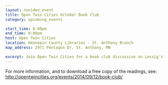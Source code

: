 ```yaml
---
layout: novideo_event
title: Open Twin Cities October Book Club
category: upcoming_events

start_time: 6:00pm
end_time: 8:00pm
host: Open Twin Cities
location: Hennepin County Libraries - St. Anthony Branch
map_address: 2971 Pentagon Dr, St. Anthony, MN

excerpt: Join Open Twin Cities for a book club discussion on Lessig's 'Code: Version 2'
---
```


For more information, and to download a free copy of the readings, see:
http://opentwincities.org/events/2014/09/12/book-club/
